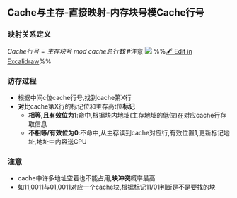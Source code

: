 ## Cache与主存-直接映射-内存块号模Cache行号
### 映射关系定义
$Cache行号=主存块号 \  mod \ cache总行数$ #注意
![](%E9%AB%98%E9%80%9F%E7%BC%93%E5%86%B2%E5%AD%98%E5%82%A8%E5%99%A8%202022-09-11%2017.18.32.excalidraw.svg)
%%[🖋 Edit in Excalidraw](%E9%AB%98%E9%80%9F%E7%BC%93%E5%86%B2%E5%AD%98%E5%82%A8%E5%99%A8%202022-09-11%2017.18.32.excalidraw.md)%%
### 访存过程
- 根据中间c位cache行号,找到cache第X行
- **对比**cache第X行的标记位和主存高t位**标记**
	- **相等,且有效位为1**:命中,根据块内地址(主存地址的低位)在对应cache行存取信息
	- **不相等/有效位为0**:不命中,从主存读到cache对应行,有效位置1,更新标记地址,地址中内容送CPU
### 注意
- cache中许多地址空着也不能占用,**块冲突**概率最高
- 如11,0011与01,0011对应一个cache块,根据标记11/01判断是不是要找的块